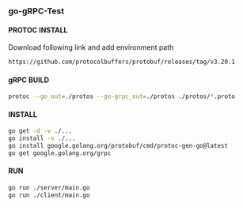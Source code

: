 ### go-gRPC-Test

#### PROTOC INSTALL
Download following link and add environment path
```bash
https://github.com/protocolbuffers/protobuf/releases/tag/v3.20.1
```

#### gRPC BUILD
```bash
protoc --go_out=./protos --go-grpc_out=./protos ./protos/*.proto
```

#### INSTALL
```bash
go get -d -v ./...
go install -v ./...
go install google.golang.org/protobuf/cmd/protoc-gen-go@latest
go get google.golang.org/grpc
```

#### RUN
```bash
go run ./server/main.go
go run ./client/main.go
```